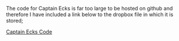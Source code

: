 The code for Captain Ecks is far too large to be hosted on github and therefore I have included a link below to the dropbox file in which it is stored;

<a href="https://www.dropbox.com/s/shey2auocy8er28/Captain%20Ecks.zip?dl=0">Captain Ecks Code</a>
